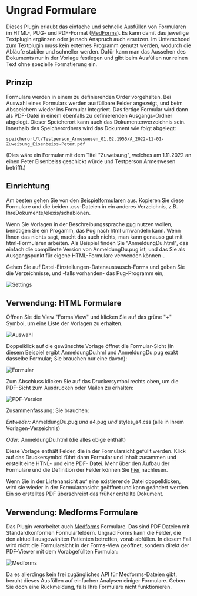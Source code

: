 # Ungrad Formulare

Dieses Plugin erlaubt das einfache und schnelle Ausfüllen von Formularen im HTML-, PUG- und PDF-Format ([MedForms](http://medforms.ch)). Es kann damit das jeweilige Textplugin ergänzen oder je nach Anspruch auch ersetzen. Im Unterschoed zum Textplugin muss kein externes Programm genutzt werden, wodurch die Abläufe stabiler und schneller werden. Dafür kann man das Aussehen des Dokuments nur in der Vorlage festlegen und gibt beim Ausfüllen nur reinen Text ohne spezielle Formatierung ein.

## Prinzip

Formulare werden in einem zu definierenden Order vorgehalten. Bei Auswahl eines Formulars werden ausfüllbare Felder angezeigt, und beim Abspeichern wieder ins Formular integriert. Das fertige Formular wird dann als PDF-Datei in einem ebenfalls zu definierenden Ausgangs-Ordner abgelegt. Dieser Speicherort kann auch das Dokumentenverzeichnis sein. Innerhalb des Speicherordners wird das Dokument wie folgt abgelegt:

`speicherort/t/Testperson_Armeswesen_01.02.1955/A_2022-11-01-Zuweisung_Eisenbeiss-Peter.pdf`

(Dies wäre ein Formular mit dem Titel "Zuweisung", welches am 1.11.2022 an einen Peter Eisenbeiss geschickt würde und Testperson Armeswesen betrifft.)

## Einrichtung

Am besten gehen Sie von den [Beispielformularen](https://github.com/rgwch/elexis-ungrad/tree/master/ch.elexis.ungrad.forms/rsc) aus. Kopieren Sie diese Formulare und die beiden .css-Dateien in ein anderes Verzeichnis, z.B. IhreDokumente/elexis/schablonen.

Wenn Sie Vorlagen in der Beschreibungssprache [pug](https://pugjs.org/api/getting-started.html) nutzen wollen, benötigen Sie ein Progamm, das Pug nach html umwandeln kann. Wenn Ihnen das nichts sagt, macht das auch nichts, man kann genauso gut mit html-Formularen arbeiten. Als Beispiel finden Sie "AnmeldungDu.html", das einfach die compilierte Version von AnmeldungDu.pug ist, und das Sie als Ausgangspunkt für eigene HTML-Formulare verwenden können-.

Gehen Sie auf Datei-Einstellungen-Datenaustausch-Forms und geben Sie die Verzeichnisse, und -falls vorhanden- das Pug-Programm ein,

![Settings](settings.png)

## Verwendung: HTML Formulare

Öffnen Sie die View "Forms View" und klicken Sie auf das grüne "+" Symbol, um eine Liste der Vorlagen zu erhalten.

![Auswahl](choose.png)

Doppelklick auf die gewünschte Vorlage öffnet die Formular-Sicht (In diesem Beispiel ergibt AnmeldungDu.hml und AnmeldungDu.pug exakt dasselbe Formular; Sie brauchen nur eine davon):

![Formular](formview.png)

Zum Abschluss klicken Sie auf das Druckersymbol rechts oben, um die PDF-Sicht zum Ausdrucken oder Mailen zu erhalten:

![PDF-Version](pdf.png)

Zusammenfassung: Sie brauchen:

_Entweder:_ AnmeldungDu.pug _und_ a4.pug _und_ styles_a4.css (alle in Ihrem Vorlagen-Verzeichnis)

_Oder:_ AnmeldungDu.html (die alles obige enthält)

Diese Vorlage enthält Felder, die in der Formularsicht gefüllt werden. Klick auf das Druckersymbol führt dann Formular und Inhalt zusammen und erstellt eine HTNL- und eine PDF- Datei. Mehr über den Aufbau der Formulare und die Definition der Felder können Sie [hier](../rsc/whatisit.md) nachlesen.

Wenn Sie in der Listenansicht auf eine existierende Datei doppelklicken, wird sie wieder in der Formularansicht geöffnet und kann geändert werden. Ein so erstelltes PDF überschreibt das früher erstellte Dokument.

## Verwendung: Medforms Formulare

Das Plugin verarbeitet auch [Medforms](https://www.medforms.ch/) Formulare. Das sind PDF Dateien mit Standardkonformen Formularfeldern. Ungrad Forms kann die Felder, die den aktuelll ausgewählten Patienten betreffen, vorab abfüllen. In diesem Fall wird nicht die Formularsicht in der Forms-View geöffnet, sondern direkt der PDF-Viewer mit dem Vorabgefüllten Formular:

![Medforms](physio.png)

Da es allerdings kein frei zugängliches API für Medforms-Dateien gibt, beruht dieses Ausfüllen auf einfachen Analysen einiger Formulare. Geben Sie doch eine Rückmeldung, falls Ihre Formulare nicht funktionieren.
